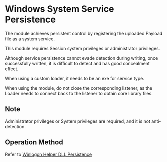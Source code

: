 # Windows System Service Persistence

The module achieves persistent control by registering the uploaded Payload file as a system service.

This module requires Session system privileges or administrator privileges.

Although service persistence cannot evade detection during writing, once successfully written, it is difficult to detect and has good concealment effect.

When using a custom loader, it needs to be an exe for service type.

When using the module, do not close the corresponding listener, as the Loader needs to connect back to the listener to obtain core library files.

## Note
Administrator privileges or System privileges are required, and it is not anti-detection.

## Operation Method
Refer to [Winlogon Helper DLL Persistence](./Persistence_WinlogonHelperDLL_Windows)